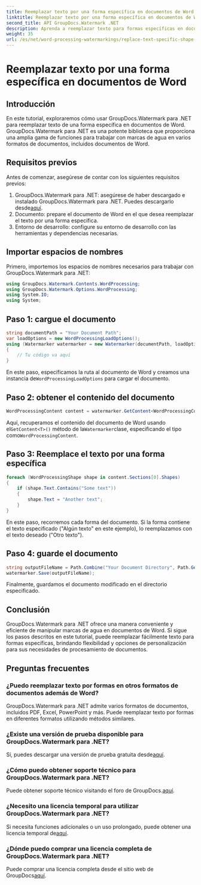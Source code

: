 ```yaml
---
title: Reemplazar texto por una forma específica en documentos de Word
linktitle: Reemplazar texto por una forma específica en documentos de Word
second_title: API GroupDocs.Watermark .NET
description: Aprenda a reemplazar texto para formas específicas en documentos de Word usando GroupDocs.Watermark para .NET. Sigue nuestro tutorial paso a paso.
weight: 35
url: /es/net/word-processing-watermarkings/replace-text-specific-shape-word-docs/
---
```


# Reemplazar texto por una forma específica en documentos de Word

## Introducción
En este tutorial, exploraremos cómo usar GroupDocs.Watermark para .NET para reemplazar texto de una forma específica en documentos de Word. GroupDocs.Watermark para .NET es una potente biblioteca que proporciona una amplia gama de funciones para trabajar con marcas de agua en varios formatos de documentos, incluidos documentos de Word.
## Requisitos previos
Antes de comenzar, asegúrese de contar con los siguientes requisitos previos:
1.  GroupDocs.Watermark para .NET: asegúrese de haber descargado e instalado GroupDocs.Watermark para .NET. Puedes descargarlo desde[aquí](https://releases.groupdocs.com/Watermark/net/).
2. Documento: prepare el documento de Word en el que desea reemplazar el texto por una forma específica.
3. Entorno de desarrollo: configure su entorno de desarrollo con las herramientas y dependencias necesarias.

## Importar espacios de nombres
Primero, importemos los espacios de nombres necesarios para trabajar con GroupDocs.Watermark para .NET:
```csharp
using GroupDocs.Watermark.Contents.WordProcessing;
using GroupDocs.Watermark.Options.WordProcessing;
using System.IO;
using System;
```
## Paso 1: cargue el documento
```csharp
string documentPath = "Your Document Path";
var loadOptions = new WordProcessingLoadOptions();
using (Watermarker watermarker = new Watermarker(documentPath, loadOptions))
{
    // Tu código va aquí
}
```
 En este paso, especificamos la ruta al documento de Word y creamos una instancia de`WordProcessingLoadOptions` para cargar el documento.
## Paso 2: obtener el contenido del documento
```csharp
WordProcessingContent content = watermarker.GetContent<WordProcessingContent>();
```
 Aquí, recuperamos el contenido del documento de Word usando el`GetContent<T>()` método de la`Watermarker`clase, especificando el tipo como`WordProcessingContent`.
## Paso 3: Reemplace el texto por una forma específica
```csharp
foreach (WordProcessingShape shape in content.Sections[0].Shapes)
{
    if (shape.Text.Contains("Some text"))
    {
        shape.Text = "Another text";
    }
}
```
En este paso, recorremos cada forma del documento. Si la forma contiene el texto especificado ("Algún texto" en este ejemplo), lo reemplazamos con el texto deseado ("Otro texto").
## Paso 4: guarde el documento
```csharp
string outputFileName = Path.Combine("Your Document Directory", Path.GetFileName(documentPath));
watermarker.Save(outputFileName);
```
Finalmente, guardamos el documento modificado en el directorio especificado.

## Conclusión
GroupDocs.Watermark para .NET ofrece una manera conveniente y eficiente de manipular marcas de agua en documentos de Word. Si sigue los pasos descritos en este tutorial, puede reemplazar fácilmente texto para formas específicas, brindando flexibilidad y opciones de personalización para sus necesidades de procesamiento de documentos.
## Preguntas frecuentes
### ¿Puedo reemplazar texto por formas en otros formatos de documentos además de Word?
GroupDocs.Watermark para .NET admite varios formatos de documentos, incluidos PDF, Excel, PowerPoint y más. Puede reemplazar texto por formas en diferentes formatos utilizando métodos similares.
### ¿Existe una versión de prueba disponible para GroupDocs.Watermark para .NET?
 Sí, puedes descargar una versión de prueba gratuita desde[aquí](https://releases.groupdocs.com/).
### ¿Cómo puedo obtener soporte técnico para GroupDocs.Watermark para .NET?
Puede obtener soporte técnico visitando el foro de GroupDocs.[aquí](https://forum.groupdocs.com/c/watermark/19).
### ¿Necesito una licencia temporal para utilizar GroupDocs.Watermark para .NET?
 Si necesita funciones adicionales o un uso prolongado, puede obtener una licencia temporal de[aquí](https://purchase.groupdocs.com/temporary-license/).
### ¿Dónde puedo comprar una licencia completa de GroupDocs.Watermark para .NET?
 Puede comprar una licencia completa desde el sitio web de GroupDocs[aquí](https://purchase.groupdocs.com/buy).